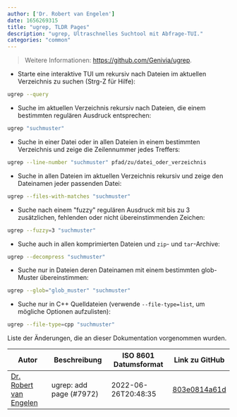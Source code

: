 ```yaml
---
author: ['Dr. Robert van Engelen']
date: 1656269315
title: "ugrep, TLDR Pages"
description: "ugrep, Ultraschnelles Suchtool mit Abfrage-TUI."
categories: "common"
---
```

> Weitere Informationen: <https://github.com/Genivia/ugrep>.

- Starte eine interaktive TUI um rekursiv nach Dateien im aktuellen Verzeichnis zu suchen (Strg-Z für Hilfe):

```bash
ugrep --query
```

- Suche im aktuellen Verzeichnis rekursiv nach Dateien, die einem bestimmten regulären Ausdruck entsprechen:

```bash
ugrep "suchmuster"
```

- Suche in einer Datei oder in allen Dateien in einem bestimmten Verzeichnis und zeige die Zeilennummer jedes Treffers:

```bash
ugrep --line-number "suchmuster" pfad/zu/datei_oder_verzeichnis
```

- Suche in allen Dateien im aktuellen Verzeichnis rekursiv und zeige den Dateinamen jeder passenden Datei:

```bash
ugrep --files-with-matches "suchmuster"
```

- Suche nach einem "fuzzy" regulären Ausdruck mit bis zu 3 zusätzlichen, fehlenden oder nicht übereinstimmenden Zeichen:

```bash
ugrep --fuzzy=3 "suchmuster"
```

- Suche auch in allen komprimierten Dateien und `zip`- und `tar`-Archive:

```bash
ugrep --decompress "suchmuster"
```

- Suche nur in Dateien deren Dateinamen mit einem bestimmten glob-Muster übereinstimmen:

```bash
ugrep --glob="glob_muster" "suchmuster"
```

- Suche nur in C++ Quelldateien (verwende `--file-type=list`, um mögliche Optionen aufzulisten):

```bash
ugrep --file-type=cpp "suchmuster"
```
Liste der Änderungen, die an dieser Dokumentation vorgenommen wurden.


Autor | Beschreibung | ISO 8601 Datumsformat | Link zu GitHub
------|-----|-----|-----
[Dr. Robert van Engelen](mailto:genivia-inc@users.noreply.github.com) | ugrep: add page (#7972) | 2022-06-26T20:48:35 | [803e0814a61d](https://github.com/tldr-pages/tldr/commit/803e0814a61d3661a582e7afda749c8c4f4e333a)

